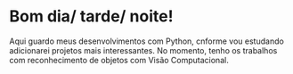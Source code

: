 # Bom dia/ tarde/ noite!
 Aqui guardo meus desenvolvimentos com Python, cnforme vou estudando adicionarei projetos mais interessantes.
 No momento, tenho os trabalhos com reconhecimento de objetos com Visão Computacional.
